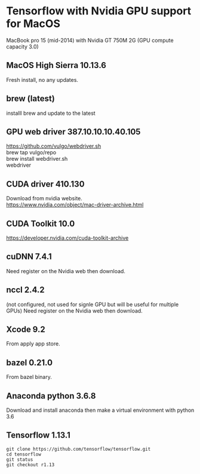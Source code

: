 # Tensorflow with Nvidia GPU support for MacOS
MacBook pro 15 (mid-2014) with Nvidia GT 750M 2G (GPU compute capacity 3.0)

## MacOS High Sierra 10.13.6 
Fresh install, no any updates.

## brew (latest)
installl brew and update to the latest

## GPU web driver 387.10.10.10.40.105
https://github.com/vulgo/webdriver.sh \
brew tap vulgo/repo \
brew install webdriver.sh \
webdriver

## CUDA driver 410.130
Download from nvidia website. \
https://www.nvidia.com/object/mac-driver-archive.html 

## CUDA Toolkit 10.0
https://developer.nvidia.com/cuda-toolkit-archive

## cuDNN 7.4.1
Need register on the Nvidia web then download.

## nccl 2.4.2  
(not configured, not used for signle GPU but will be useful for multiple GPUs)
Need register on the Nvidia web then download.

## Xcode 9.2
From apply app store.

## bazel 0.21.0
From bazel binary.

## Anaconda python 3.6.8
Download and install anaconda then make a virtual environment with python 3.6

## Tensorflow 1.13.1
```
git clone https://github.com/tensorflow/tensorflow.git
cd tensorflow
git status
git checkout r1.13
```
